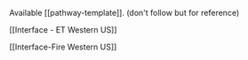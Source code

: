 

Available 
[[pathway-template]]. (don't follow but for reference)

[[Interface - ET Western US]]

[[Interface-Fire Western US]]







